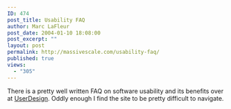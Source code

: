 ```yaml
---
ID: 474
post_title: Usability FAQ
author: Marc LaFleur
post_date: 2004-01-10 18:08:00
post_excerpt: ""
layout: post
permalink: http://massivescale.com/usability-faq/
published: true
views:
  - "305"
---
```

There is a pretty well written FAQ on software usability and its benefits over at <A href="http://www.userdesign.com/usability_faq.html">UserDesign</A>. Oddly enough I find the site to be pretty difficult to navigate.